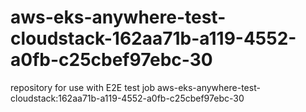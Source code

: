 # aws-eks-anywhere-test-cloudstack-162aa71b-a119-4552-a0fb-c25cbef97ebc-30
repository for use with E2E test job aws-eks-anywhere-test-cloudstack:162aa71b-a119-4552-a0fb-c25cbef97ebc-30
